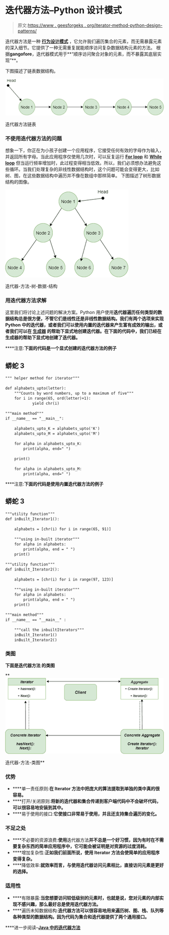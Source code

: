 # 迭代器方法–Python 设计模式

> 原文:[https://www . geesforgeks . org/iterator-method-python-design-patterns/](https://www.geeksforgeeks.org/iterator-method-python-design-patterns/)

迭代器方法是一种 [**行为设计模式**](https://www.geeksforgeeks.org/design-patterns-set-1-introduction/) ，它允许我们遍历集合的元素，而无需暴露元素的深入细节。它提供了一种无需重复就能顺序访问复杂数据结构元素的方法。
根据**gangofore**，迭代器模式用于**“顺序访问聚合对象的元素，而不暴露其底层实现”**。

下图描述了链表数据结构。

![Iterator-Method-Linked-List](img/3399bcba31f8ee1adab284a33e0ba08d.png)

迭代器方法链表

### 不使用迭代器方法的问题

想象一下，你正在为小孩子创建一个应用程序，它接受任何有效的字母作为输入，并返回所有字母。当此应用程序仅使用几次时，可以反复运行 [**For loop**](https://www.geeksforgeeks.org/loops-in-python/) 和 [**While loop**](https://www.geeksforgeeks.org/loops-in-python/) 但当运行频率增加时，此过程变得相当低效。所以，我们必须想办法避免这些循环。当我们处理复杂的非线性数据结构时，这个问题可能会变得更大，比如树、图，在这些数据结构中遍历并不像在数组中那样简单。
下图描述了树形数据结构的图像。

![Iterator-Method-Tree-Data-Structure](img/3d9666f0bd1e6452d0a0120fa5909719.png)

迭代器-方法-树-数据-结构

### 用迭代器方法求解

这里我们将讨论上述问题的解决方案。Python 用户使用[](https://www.geeksforgeeks.org/iterators-in-python/)**迭代器遍历任何类型的数据结构总是很方便，不管它们是线性还是非线性数据结构。我们有两个选项来实现 Python 中的迭代器，或者我们可以使用内置的迭代器来产生富有成效的输出，或者我们可以在 [**生成器**](https://www.geeksforgeeks.org/generators-in-python/) 的帮助下显式地创建迭代器。在下面的代码中，我们已经在生成器的帮助下显式地创建了迭代器。** 

****注意:**下面的代码是一个显式创建的迭代器方法的例子** 

## **蟒蛇 3**

```
""" helper method for iterator"""

def alphabets_upto(letter):
    """Counts by word numbers, up to a maximum of five"""
    for i in range(65, ord(letter)+1):
            yield chr(i)

"""main method"""
if __name__ == "__main__":

    alphabets_upto_K = alphabets_upto('K')
    alphabets_upto_M = alphabets_upto('M')

    for alpha in alphabets_upto_K:
        print(alpha, end=" ")

    print()

    for alpha in alphabets_upto_M:
        print(alpha, end=" ")
```

****注意:**下面的代码是使用内置迭代器方法的例子** 

## **蟒蛇 3**

```
"""utility function"""
def inBuilt_Iterator1():

    alphabets = [chr(i) for i in range(65, 91)]

    """using in-built iterator"""
    for alpha in alphabets:
        print(alpha, end = " ")
    print()

"""utility function"""
def inBuilt_Iterator2():

    alphabets = [chr(i) for i in range(97, 123)]

    """using in-built iterator"""
    for alpha in alphabets:
        print(alpha, end = " ")
    print()

"""main method"""
if __name__ == "__main__" :

    """call the inbuiltIterators"""
    inBuilt_Iterator1()
    inBuilt_Iterator2()
```

### **类图**

**下面是迭代器方法
的类图**

**![Iterator-Method-Class-Diagram](img/4e41b721d339dc1b97421f79d05195fa.png)

迭代器-方法-类图** 

### **优势**

*   ****单一责任原则:**在 Iterator 方法中把庞大的算法提取到单独的类中真的很容易。**
*   ****打开/关闭原则:**将新的迭代器和集合传递到客户端代码中不会破坏代码，可以很容易地安装到其中。**
*   ****易于使用的接口:**它使接口非常易于使用，并且还支持集合遍历的变化。**

### **不足之处**

*   ****不必要的资源浪费:**使用**迭代器方法**并不总是一个好习惯，因为有时在不需要复杂东西的简单应用程序中，它可能会被证明是对资源的过度消耗。**
*   ****增加复杂性:**正如我们前面所说，使用 Iterator 方法会使简单的应用程序变得复杂。**
*   ****降低效率:**就效率而言，与使用迭代器访问元素相比，直接访问元素是更好的选择。**

### **适用性** 

*   ****有限暴露:**当您想要访问较低级别的元素时，也就是说，您对元素的内部实现不感兴趣，那么最好总是使用迭代器方法。**
*   ****遍历未知数据结构:**迭代器方法可以很容易地用来遍历树、图、栈、队列等各种类型的数据结构。因为代码为集合和迭代器提供了两个通用接口。**

****进一步阅读–**[**Java 中的迭代器方法**](https://www.geeksforgeeks.org/iterator-pattern/)**